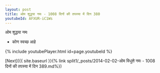 ```yaml
---
layout: post
title: ओम शुद्धया नमः - 1008 दिनों की तपस्या में दिन 380
youtubeId: AFXUR-iC1Ws
---
```

 
 
 ओम शुद्धया नमः  
 
 -  कोण स्वच्छ आहे 
 
  
 
  
 
 
 
 
 
 


{% include youtubePlayer.html id=page.youtubeId %}
 
[Next]({{ site.baseurl }}{% link  split1/_posts/2014-02-02-ओम विधुशे नमः - 1008 दिनों की तपस्या में दिन 389.md%})
 
